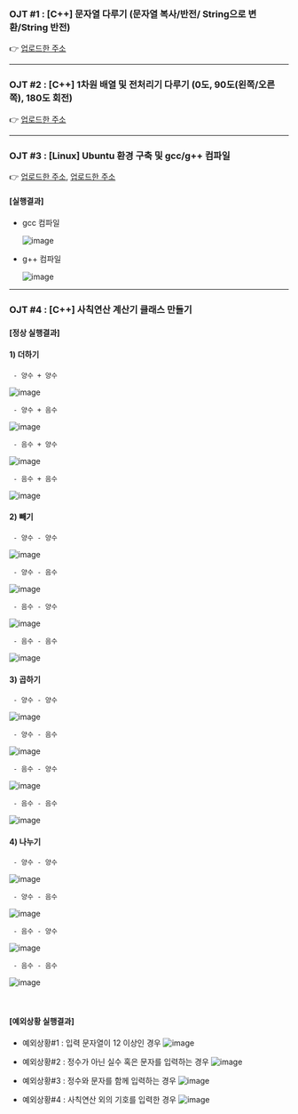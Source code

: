 ### OJT #1 : [C++] 문자열 다루기 (문자열 복사/반전/ String으로 변환/String 반전)
👉 [업로드한 주소](https://velog.io/@thdusdl4767/C-%EB%AC%B8%EC%9E%90%EC%97%B4-%EB%8B%A4%EB%A3%A8%EA%B8%B0)

-- -- -- -- --

### OJT #2 : [C++] 1차원 배열 및 전처리기 다루기 (0도, 90도(왼쪽/오른쪽), 180도 회전)
👉 [업로드한 주소](https://velog.io/@thdusdl4767/C-%EB%B0%B0%EC%97%B4-%EB%B0%8F-%EC%A0%84%EC%B2%98%EB%A6%AC%EA%B8%B0-%EB%8B%A4%EB%A3%A8%EA%B8%B0-0%EB%8F%84-90%EB%8F%84%EC%99%BC%EC%AA%BD%EC%98%A4%EB%A5%B8%EC%AA%BD-180%EB%8F%84-%ED%9A%8C%EC%A0%84)

-- -- -- -- --

### OJT #3 : [Linux] Ubuntu 환경 구축 및 gcc/g++ 컴파일
👉 [업로드한 주소](https://velog.io/@thdusdl4767/Linux-%EC%9A%B0%EB%B6%84%ED%88%ACUbuntu-%EC%84%A4%EC%B9%98%ED%95%98%EA%B8%B0), [업로드한 주소](https://velog.io/@thdusdl4767/Linux-Vim-Editor-gcc-c-%EC%84%A4%EC%B9%98%ED%95%98%EA%B8%B0)
   #### [실행결과]
   - gcc 컴파일
   
     ![image](https://github.com/Heosoyeon/OJT/assets/99372040/db09632d-130b-4e2a-ad1b-2e38a6da70f4)
     
   - g++ 컴파일
   
     ![image](https://github.com/Heosoyeon/OJT/assets/99372040/26e8c3af-5f08-4dfb-a8d1-a62d456b27fc)

-- -- -- -- --

### OJT #4 : [C++] 사칙연산 계산기 클래스 만들기

   #### [정상 실행결과]
   
   #### 1) 더하기
   
     - 양수 + 양수
![image](https://github.com/Heosoyeon/OJT/assets/99372040/b4cb4ed9-2dcb-4422-910f-54e7a6316453)

     - 양수 + 음수
![image](https://github.com/Heosoyeon/OJT/assets/99372040/a92cda9f-de51-4241-9959-2c6b33a8d85b)

     - 음수 + 양수
![image](https://github.com/Heosoyeon/OJT/assets/99372040/8ea3b2d5-1af1-4b3c-994c-1eba4201b9a6)

     - 음수 + 음수
![image](https://github.com/Heosoyeon/OJT/assets/99372040/9860dff5-c273-4560-8499-ade1d35a9e7f)

   #### 2) 빼기
     - 양수 - 양수
![image](https://github.com/Heosoyeon/OJT/assets/99372040/986459a4-79db-4cb9-8172-f76a2073157d)

     - 양수 - 음수
![image](https://github.com/Heosoyeon/OJT/assets/99372040/6f8be984-a55b-470d-b006-5806df11e33e)

     - 음수 - 양수
![image](https://github.com/Heosoyeon/OJT/assets/99372040/864801a5-678b-413f-8d3e-34cdc5776c8f)

     - 음수 - 음수
![image](https://github.com/Heosoyeon/OJT/assets/99372040/c30432ce-dc0c-423f-a9a5-a0ee4c020b94)

   #### 3) 곱하기
     - 양수 - 양수
![image](https://github.com/Heosoyeon/OJT/assets/99372040/c837db4f-ed5a-4038-8db7-6811c3a782a9)

     - 양수 - 음수
![image](https://github.com/Heosoyeon/OJT/assets/99372040/62d96e39-bb85-4244-9852-1b5fc57f1d0c)

     - 음수 - 양수
![image](https://github.com/Heosoyeon/OJT/assets/99372040/987a2471-3d9b-43bd-8977-9d505ab6af20)
     
     - 음수 - 음수
![image](https://github.com/Heosoyeon/OJT/assets/99372040/0147b904-9211-4b93-b72d-3b0fa1089fe3)
     
   #### 4) 나누기
     - 양수 - 양수
![image](https://github.com/Heosoyeon/OJT/assets/99372040/735f5e47-4b81-4eb0-9331-e80129df55b4)

     - 양수 - 음수
![image](https://github.com/Heosoyeon/OJT/assets/99372040/abffa107-22ee-48f9-af22-2bbb00f78977)

     - 음수 - 양수
![image](https://github.com/Heosoyeon/OJT/assets/99372040/376f5faf-1de0-48ac-8578-78116f0d7f6c)

     - 음수 - 음수
![image](https://github.com/Heosoyeon/OJT/assets/99372040/428f36ed-f562-48c5-a994-aa85d5088c06)

<br>

   #### [예외상황 실행결과]
   
   - 예외상황#1 : 입력 문자열이 12 이상인 경우
![image](https://github.com/Heosoyeon/OJT/assets/99372040/06742dca-5e9c-46e4-8f2a-d55ee6cb601e)

   - 예외상황#2 : 정수가 아닌 실수 혹은 문자를 입력하는 경우
![image](https://github.com/Heosoyeon/OJT/assets/99372040/3c179f86-afc6-493c-95eb-8ee7ff64120f)

   - 예외상황#3 : 정수와 문자를 함께 입력하는 경우
![image](https://github.com/Heosoyeon/OJT/assets/99372040/939c3102-e61e-43c3-b3d3-f37d40be6367)

   - 예외상황#4 : 사칙연산 외의 기호를 입력한 경우
![image](https://github.com/Heosoyeon/OJT/assets/99372040/1fd346eb-a1fc-47f1-b6eb-34d582681cca)



